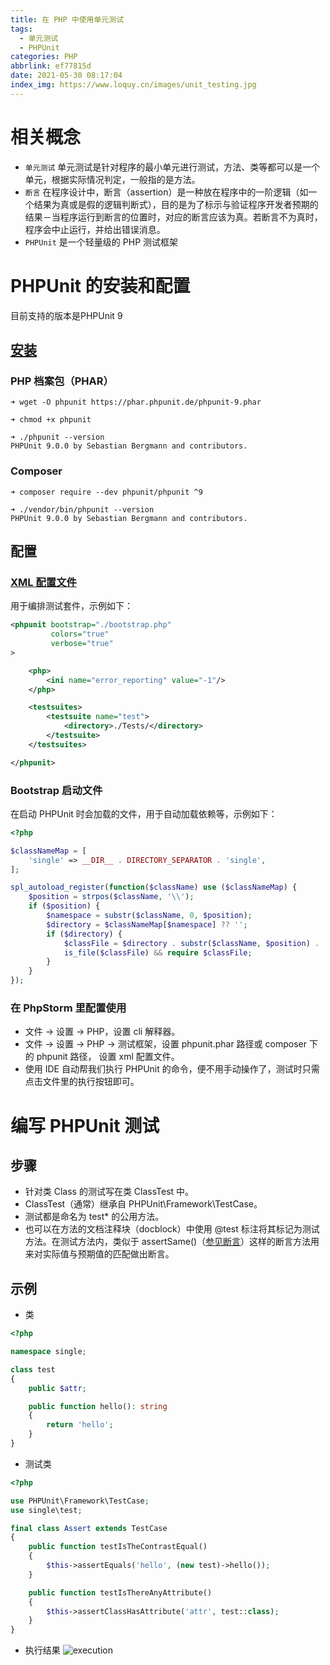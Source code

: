 ```yaml
---
title: 在 PHP 中使用单元测试
tags:
  - 单元测试
  - PHPUnit
categories: PHP
abbrlink: ef77815d
date: 2021-05-30 08:17:04
index_img: https://www.loquy.cn/images/unit_testing.jpg
---
```

# 相关概念
- `单元测试`
单元测试是针对程序的最小单元进行测试，方法、类等都可以是一个单元，根据实际情况判定，一般指的是方法。
- `断言`
在程序设计中，断言（assertion）是一种放在程序中的一阶逻辑（如一个结果为真或是假的逻辑判断式），目的是为了标示与验证程序开发者预期的结果－当程序运行到断言的位置时，对应的断言应该为真。若断言不为真时，程序会中止运行，并给出错误消息。
- `PHPUnit` 
是一个轻量级的 PHP 测试框架

# PHPUnit 的安装和配置
目前支持的版本是PHPUnit 9

## [安装](https://phpunit.de/getting-started/phpunit-9.html)

### PHP 档案包（PHAR）
    ➜ wget -O phpunit https://phar.phpunit.de/phpunit-9.phar

    ➜ chmod +x phpunit

    ➜ ./phpunit --version
    PHPUnit 9.0.0 by Sebastian Bergmann and contributors.

### Composer 
    ➜ composer require --dev phpunit/phpunit ^9

    ➜ ./vendor/bin/phpunit --version
    PHPUnit 9.0.0 by Sebastian Bergmann and contributors.

## 配置

### [XML 配置文件](https://phpunit.readthedocs.io/zh_CN/latest/configuration.html)
用于编排测试套件，示例如下：
```xml
<phpunit bootstrap="./bootstrap.php"
         colors="true"
         verbose="true"
>

    <php>
        <ini name="error_reporting" value="-1"/>
    </php>

    <testsuites>
        <testsuite name="test">
            <directory>./Tests/</directory>
        </testsuite>
    </testsuites>

</phpunit>
```

### Bootstrap 启动文件
在启动 PHPUnit 时会加载的文件，用于自动加载依赖等，示例如下：
```php
<?php

$classNameMap = [
    'single' => __DIR__ . DIRECTORY_SEPARATOR . 'single',
];

spl_autoload_register(function($className) use ($classNameMap) {
    $position = strpos($className, '\\');
    if ($position) {
        $namespace = substr($className, 0, $position);
        $directory = $classNameMap[$namespace] ?? '';
        if ($directory) {
            $classFile = $directory . substr($className, $position) . '.php';
            is_file($classFile) && require $classFile;
        }
    }
});
```
### 在 PhpStorm 里配置使用
- 文件 -> 设置 -> PHP，设置 cli 解释器。
- 文件 -> 设置 -> PHP -> 测试框架，设置 phpunit.phar 路径或 composer 下的 phpunit 路径， 设置 xml 配置文件。
- 使用 IDE 自动帮我们执行 PHPUnit 的命令，便不用手动操作了，测试时只需点击文件里的执行按钮即可。

# 编写 PHPUnit 测试  

## 步骤
- 针对类 Class 的测试写在类 ClassTest 中。
- ClassTest（通常）继承自 PHPUnit\Framework\TestCase。
- 测试都是命名为 test* 的公用方法。
- 也可以在方法的文档注释块（docblock）中使用 @test 标注将其标记为测试方法。在测试方法内，类似于 assertSame()（[参见断言](https://phpunit.readthedocs.io/zh_CN/latest/assertions.html)）这样的断言方法用来对实际值与预期值的匹配做出断言。

## 示例
- 类
```php
<?php

namespace single;

class test
{
    public $attr;

    public function hello(): string
    {
        return 'hello';
    }
}
```
- 测试类
```php
<?php

use PHPUnit\Framework\TestCase;
use single\test;

final class Assert extends TestCase
{
    public function testIsTheContrastEqual()
    {
        $this->assertEquals('hello', (new test)->hello());
    }

    public function testIsThereAnyAttribute()
    {
        $this->assertClassHasAttribute('attr', test::class);
    }
}
```
- 执行结果
![execution](https://www.loquy.cn/images/PHPUnit.jpg)
